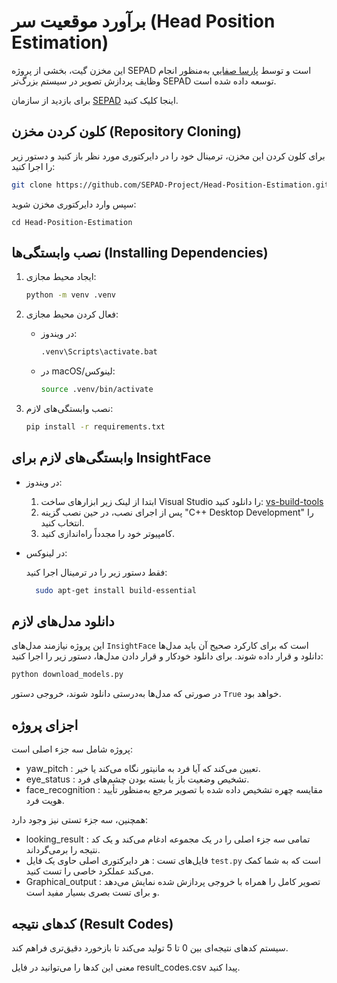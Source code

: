 # برآورد موقعیت سر (Head Position Estimation)
این مخزن گیت، بخشی از پروژه SEPAD است و توسط [پارسا صفايي](https://www.github.com/parsasafaie)   به‌منظور انجام وظایف پردازش تصویر در سیستم بزرگ‌تر SEPAD توسعه داده شده است.

برای بازدید از سازمان [SEPAD](https://www.github.com/SEPAD-Project) اینجا کلیک کنید.

## کلون کردن مخزن (Repository Cloning)
برای کلون کردن این مخزن، ترمینال خود را در دایرکتوری مورد نظر باز کنید و دستور زیر را اجرا کنید:
```bash
git clone https://github.com/SEPAD-Project/Head-Position-Estimation.git
```

سپس وارد دایرکتوری مخزن شوید:
```
cd Head-Position-Estimation
```

## نصب وابستگی‌ها (Installing Dependencies)
1. ایجاد محیط مجازی:
   ```bash
   python -m venv .venv
   ```
2. فعال کردن محیط مجازی:
   
   * در ویندوز:
     ```bash
     .venv\Scripts\activate.bat
     ```

   * در macOS/لینوکس:
     ```bash
     source .venv/bin/activate
     ```
3. نصب وابستگی‌های لازم:
   ```bash
   pip install -r requirements.txt
   ``` 

## وابستگی‌های لازم برای InsightFace
* در ویندوز:
  1. ابتدا از لینک زیر ابزارهای ساخت Visual Studio را دانلود کنید:
  [vs-build-tools](https://visualstudio.microsoft.com/visual-cpp-build-tools/)
  1. پس از اجرای نصب، در حین نصب گزینه "C++ Desktop Development"  را انتخاب کنید.
  2. کامپیوتر خود را مجدداً راه‌اندازی کنید.

* در لینوکس:

  فقط دستور زیر را در ترمینال اجرا کنید:
  ```bash
    sudo apt-get install build-essential
  ```

## دانلود مدل‌های لازم
این پروژه نیازمند مدل‌های `InsightFace` است که برای کارکرد صحیح آن باید مدل‌ها دانلود و قرار داده شوند.
برای دانلود خودکار و قرار دادن مدل‌ها، دستور زیر را اجرا کنید:
```bash
python download_models.py
```
در صورتی که مدل‌ها به‌درستی دانلود شوند، خروجی دستور `True` خواهد بود.

## اجزای پروژه
پروژه شامل سه جزء اصلی است:
* yaw_pitch : تعیین می‌کند که آیا فرد به مانیتور نگاه می‌کند یا خیر.
* eye_status : تشخیص وضعیت باز یا بسته بودن چشم‌های فرد.
* face_recognition : مقایسه چهره تشخیص داده شده با تصویر مرجع به‌منظور تأیید هویت فرد.

همچنین، سه جزء تستی نیز وجود دارد:
* looking_result : تمامی سه جزء اصلی را در یک مجموعه ادغام می‌کند و یک کد نتیجه را برمی‌گرداند.
* فایل‌های تست : هر دایرکتوری اصلی حاوی یک فایل `test.py` است که به شما کمک می‌کند عملکرد خاصی را تست کنید.
* Graphical_output : تصویر کامل را همراه با خروجی پردازش شده نمایش می‌دهد و برای تست بصری بسیار مفید است.

## کدهای نتیجه (Result Codes)
سیستم کدهای نتیجه‌ای بین 0 تا 5 تولید می‌کند تا بازخورد دقیق‌تری فراهم کند.

معنی این کدها را می‌توانید در فایل result_codes.csv پیدا کنید.
